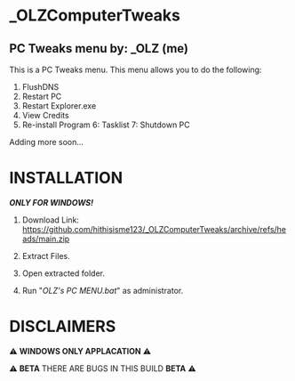 # _OLZComputerTweaks
## PC Tweaks menu by: _OLZ (me)

This is a PC Tweaks menu.
This menu allows you to do the following:
1. FlushDNS
2. Restart PC
3. Restart Explorer.exe
4. View Credits
5. Re-install Program
6: Tasklist
7: Shutdown PC

Adding more soon...

# INSTALLATION
***ONLY FOR WINDOWS!***
1. Download Link: https://github.com/hithisisme123/_OLZComputerTweaks/archive/refs/heads/main.zip

2. Extract Files.

3. Open extracted folder.

4. Run "*OLZ's PC MENU.bat*" as administrator.

# DISCLAIMERS

⚠️ **WINDOWS ONLY APPLACATION** ⚠️

⚠️ **BETA** THERE ARE BUGS IN THIS BUILD **BETA** ⚠️
